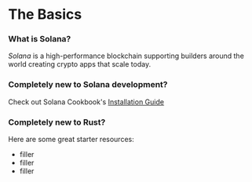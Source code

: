 # The Basics

### What is Solana?

_Solana_ is a high-performance blockchain supporting builders around the world creating crypto apps that scale today.

### Completely new to Solana development?

Check out Solana Cookbook's [Installation Guide](https://solanacookbook.com/getting-started/installation.html)

### Completely new to Rust?&#x20;

Here are some great starter resources:

* filler
* filler
* filler

